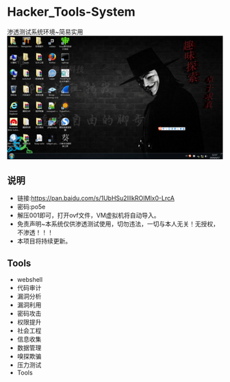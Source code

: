 # Hacker_Tools-System
渗透测试系统环境~简易实用
![image](https://github.com/Harveysn0w/Hacker_Tools-System/blob/master/hacker-tools.png)
## 说明
- 链接:https://pan.baidu.com/s/1UbHSu2llIkROIMlx0-LrcA  
- 密码:po5e
- 解压001即可，打开ovf文件，VM虚拟机将自动导入。
- 免责声明~本系统仅供渗透测试使用，切勿违法，一切与本人无关！无授权，不渗透！！！
- 本项目将持续更新。
## Tools
- webshell
- 代码审计
- 漏洞分析
- 漏洞利用
- 密码攻击
- 权限提升
- 社会工程
- 信息收集
- 数据管理
- 嗅探欺骗
- 压力测试
- Tools
